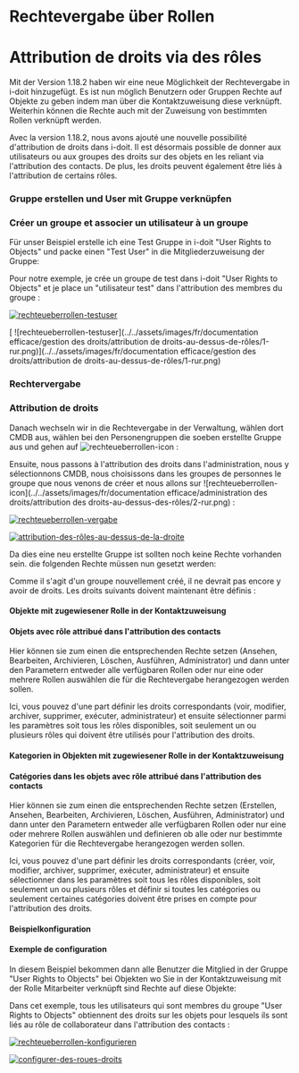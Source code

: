 <!-- TRANSLATED by md-translate -->
# Rechtevergabe über Rollen

# Attribution de droits via des rôles

Mit der Version 1.18.2 haben wir eine neue Möglichkeit der Rechtevergabe in i-doit hinzugefügt. Es ist nun möglich Benutzern oder Gruppen Rechte auf Objekte zu geben indem man über die Kontaktzuweisung diese verknüpft. Weiterhin können die Rechte auch mit der Zuweisung von bestimmten Rollen verknüpft werden.

Avec la version 1.18.2, nous avons ajouté une nouvelle possibilité d'attribution de droits dans i-doit. Il est désormais possible de donner aux utilisateurs ou aux groupes des droits sur des objets en les reliant via l'attribution des contacts. De plus, les droits peuvent également être liés à l'attribution de certains rôles.

### Gruppe erstellen und User mit Gruppe verknüpfen

### Créer un groupe et associer un utilisateur à un groupe

Für unser Beispiel erstelle ich eine Test Gruppe in i-doit "User Rights to Objects" und packe einen "Test User" in die Mitgliederzuweisung der Gruppe:

Pour notre exemple, je crée un groupe de test dans i-doit "User Rights to Objects" et je place un "utilisateur test" dans l'attribution des membres du groupe :

[![rechteueberrollen-testuser](../../assets/images/de/effizientes-dokumentieren/rechteverwaltung/rechtevergabe-ueber-rollen/1-rur.png)](../../assets/images/de/effizientes-dokumentieren/rechteverwaltung/rechtevergabe-ueber-rollen/1-rur.png)

[ ![rechteueberrollen-testuser](../../assets/images/fr/documentation efficace/gestion des droits/attribution de droits-au-dessus-de-rôles/1-rur.png)](../../assets/images/fr/documentation efficace/gestion des droits/attribution de droits-au-dessus-de-rôles/1-rur.png)

### Rechtervergabe

### Attribution de droits

Danach wechseln wir in die Rechtevergabe in der Verwaltung, wählen dort CMDB aus, wählen bei den Personengruppen die soeben erstellte Gruppe aus und gehen auf ![rechteueberrollen-icon](../../assets/images/de/effizientes-dokumentieren/rechteverwaltung/rechtevergabe-ueber-rollen/2-rur.png) :

Ensuite, nous passons à l'attribution des droits dans l'administration, nous y sélectionnons CMDB, nous choisissons dans les groupes de personnes le groupe que nous venons de créer et nous allons sur ![rechteueberrollen-icon](../../assets/images/fr/documentation efficace/administration des droits/attribution des droits-au-dessus-des-rôles/2-rur.png) :

[![rechteueberrollen-vergabe](../../assets/images/de/effizientes-dokumentieren/rechteverwaltung/rechtevergabe-ueber-rollen/3-rur.png)](../../assets/images/de/effizientes-dokumentieren/rechteverwaltung/rechtevergabe-ueber-rollen/3-rur.png)

[ ![attribution-des-rôles-au-dessus-de-la-droite](../../assets/images/fr/documentation-efficace/gestion-des-droits/attribution-des-rôles-au-dessus-de-la-droite/3-rur.png)](../../assets/images/fr/documentation-efficace/gestion-des-droits/attribution-des-rôles-au-dessus-de-la-droite/3-rur.png)

Da dies eine neu erstellte Gruppe ist sollten noch keine Rechte vorhanden sein. die folgenden Rechte müssen nun gesetzt werden:

Comme il s'agit d'un groupe nouvellement créé, il ne devrait pas encore y avoir de droits. Les droits suivants doivent maintenant être définis :

#### Objekte mit zugewiesener Rolle in der Kontaktzuweisung

#### Objets avec rôle attribué dans l'attribution des contacts

Hier können sie zum einen die entsprechenden Rechte setzen (Ansehen, Bearbeiten, Archivieren, Löschen, Ausführen, Administrator) und dann unter den Parametern entweder alle verfügbaren Rollen oder nur eine oder mehrere Rollen auswählen die für die Rechtevergabe herangezogen werden sollen.

Ici, vous pouvez d'une part définir les droits correspondants (voir, modifier, archiver, supprimer, exécuter, administrateur) et ensuite sélectionner parmi les paramètres soit tous les rôles disponibles, soit seulement un ou plusieurs rôles qui doivent être utilisés pour l'attribution des droits.

#### Kategorien in Objekten mit zugewiesener Rolle in der Kontaktzuweisung

#### Catégories dans les objets avec rôle attribué dans l'attribution des contacts

Hier können sie zum einen die entsprechenden Rechte setzen (Erstellen, Ansehen, Bearbeiten, Archivieren, Löschen, Ausführen, Administrator) und dann unter den Parametern entweder alle verfügbaren Rollen oder nur eine oder mehrere Rollen auswählen und definieren ob alle oder nur bestimmte Kategorien für die Rechtevergabe herangezogen werden sollen.

Ici, vous pouvez d'une part définir les droits correspondants (créer, voir, modifier, archiver, supprimer, exécuter, administrateur) et ensuite sélectionner dans les paramètres soit tous les rôles disponibles, soit seulement un ou plusieurs rôles et définir si toutes les catégories ou seulement certaines catégories doivent être prises en compte pour l'attribution des droits.

#### Beispielkonfiguration

#### Exemple de configuration

In diesem Beispiel bekommen dann alle Benutzer die Mitglied in der Gruppe "User Rights to Objects" bei Objekten wo Sie in der Kontaktzuweisung mit der Rolle Mitarbeiter verknüpft sind Rechte auf diese Objekte:

Dans cet exemple, tous les utilisateurs qui sont membres du groupe "User Rights to Objects" obtiennent des droits sur les objets pour lesquels ils sont liés au rôle de collaborateur dans l'attribution des contacts :

[![rechteueberrollen-konfigurieren](../../assets/images/de/effizientes-dokumentieren/rechteverwaltung/rechtevergabe-ueber-rollen/4-rur.png)](../../assets/images/de/effizientes-dokumentieren/rechteverwaltung/rechtevergabe-ueber-rollen/4-rur.png)

[ ![configurer-des-roues-droits](../../assets/images/fr/documentation-efficace/gestion-des-droits/attribution-des-roues-droits/4-rur.png)](../../assets/images/fr/documentation-efficace/gestion-des-roues-droits/4-rur.png)